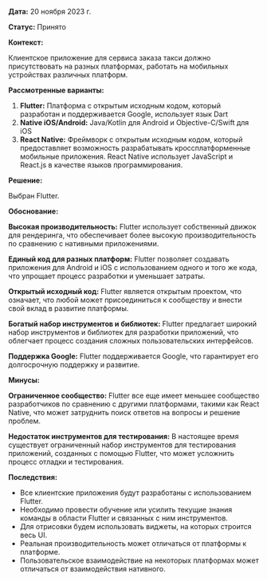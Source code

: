 **Дата:** 20 ноября 2023 г.

**Статус:** Принято

**Контекст:**

Клиентское приложение для сервиса заказа такси должно присутствовать на разных платформах, работать на мобильных
устройствах различных платформ.

**Рассмотренные варианты:**

1. **Flutter:** Платформа с открытым исходным кодом, который разработан и поддерживается Google, использует язык Dart
2. **Native iOS/Android:** Java/Kotlin для Android и Objective-C/Swift для iOS
3. **React Native:** Фреймворк с открытым исходным кодом, который предоставляет возможность разрабатывать
   кроссплатформенные мобильные приложения. React Native использует JavaScript и React.js в качестве языков
   программирования.

**Решение:**

Выбран Flutter.

**Обоснование:**

**Высокая производительность:** Flutter использует собственный движок для рендеринга, что обеспечивает более высокую производительность по сравнению с нативными приложениями.

**Единый код для разных платформ:** Flutter позволяет создавать приложения для Android и iOS с использованием одного и того же кода, что упрощает процесс разработки и уменьшает затраты.

**Открытый исходный код:** Flutter является открытым проектом, что означает, что любой может присоединиться к сообществу и внести свой вклад в развитие платформы.

**Богатый набор инструментов и библиотек:** Flutter предлагает широкий набор инструментов и библиотек для разработки приложений, что облегчает процесс создания сложных пользовательских интерфейсов.

**Поддержка Google:** Flutter поддерживается Google, что гарантирует его долгосрочную поддержку и развитие.

**Минусы:**

**Ограниченное сообщество:** Flutter все еще имеет меньшее сообщество разработчиков по сравнению с другими платформами, такими как React Native, что может затруднить поиск ответов на вопросы и решение проблем.

**Недостаток инструментов для тестирования:** В настоящее время существует ограниченный набор инструментов для тестирования приложений, созданных с помощью Flutter, что может усложнить процесс отладки и тестирования.

**Последствия:**

- Все клиентские приложения будут разработаны с использованием Flutter.
- Необходимо провести обучение или усилить текущие знания команды в области Flutter и связанных с ним инструментов.
- Для отрисовки будем использовать виджеты, на которых строится весь UI.
- Реальная производительность может отличаться от платформы к платформе.
- Пользовательское взаимодействие на некоторых платформах может отличаться от взаимодействия нативного.